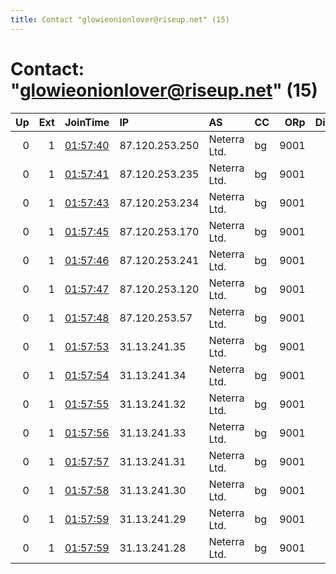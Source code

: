 ```yaml
---
title: Contact "glowieonionlover@riseup.net" (15)
---
```


# Contact: "glowieonionlover@riseup.net" (15)

|   Up |   Ext | JoinTime                                                                                              | IP             | AS           | CC   |   ORp |   Dirp | OS    | Version   | Nickname       |   eFamMembers |
|-----:|------:|:------------------------------------------------------------------------------------------------------|:---------------|:-------------|:-----|------:|-------:|:------|:----------|:---------------|--------------:|
|    0 |     1 | [01:57:40](https://nusenu.github.io/OrNetStats/w/relay/A2049B211663B03B3DBC98C462EB9228A33C996B.html) | 87.120.253.250 | Neterra Ltd. | bg   |  9001 |      0 | Linux | 0.4.6.9   | neptunium264   |            48 |
|    0 |     1 | [01:57:41](https://nusenu.github.io/OrNetStats/w/relay/13E7EC1838B96FAD9DCC1B18F37BF0650EF05D03.html) | 87.120.253.235 | Neterra Ltd. | bg   |  9001 |      0 | Linux | 0.4.6.9   | rubidium556    |            48 |
|    0 |     1 | [01:57:43](https://nusenu.github.io/OrNetStats/w/relay/8EAF1FCA9E3D75B6FA272C0AA0560BB728B279F8.html) | 87.120.253.234 | Neterra Ltd. | bg   |  9001 |      0 | Linux | 0.4.6.9   | nobelium230    |            48 |
|    0 |     1 | [01:57:45](https://nusenu.github.io/OrNetStats/w/relay/2D7952D6A5A01C9FD88CF3E14D7DF3D946D840FC.html) | 87.120.253.170 | Neterra Ltd. | bg   |  9001 |      0 | Linux | 0.4.6.9   | gallium651     |            48 |
|    0 |     1 | [01:57:46](https://nusenu.github.io/OrNetStats/w/relay/A2391842C2BA70C0F30B6D90D4A57310364F4AF7.html) | 87.120.253.241 | Neterra Ltd. | bg   |  9001 |      0 | Linux | 0.4.6.9   | copper90       |            48 |
|    0 |     1 | [01:57:47](https://nusenu.github.io/OrNetStats/w/relay/D0DDDFB420C7355B1ADF3C857FEA280F31DFEA66.html) | 87.120.253.120 | Neterra Ltd. | bg   |  9001 |      0 | Linux | 0.4.6.9   | roentgenium284 |            48 |
|    0 |     1 | [01:57:48](https://nusenu.github.io/OrNetStats/w/relay/6C2E160E8BC0D4C365551666E483F4869E2D9BB9.html) | 87.120.253.57  | Neterra Ltd. | bg   |  9001 |      0 | Linux | 0.4.6.9   | thorium709     |            48 |
|    0 |     1 | [01:57:53](https://nusenu.github.io/OrNetStats/w/relay/FD783890FF3C83605A3AB9590A1F626F46889710.html) | 31.13.241.35   | Neterra Ltd. | bg   |  9001 |      0 | Linux | 0.4.6.9   | mendelevium522 |            48 |
|    0 |     1 | [01:57:54](https://nusenu.github.io/OrNetStats/w/relay/23462B6A0F82EE704BC8769BF87C5D516C0E35A5.html) | 31.13.241.34   | Neterra Ltd. | bg   |  9001 |      0 | Linux | 0.4.6.9   | ytterbium398   |            48 |
|    0 |     1 | [01:57:55](https://nusenu.github.io/OrNetStats/w/relay/3EB82FC16FCB85B8E56A503E148A89EBF502B04C.html) | 31.13.241.32   | Neterra Ltd. | bg   |  9001 |      0 | Linux | 0.4.6.9   | vanadium108    |            48 |
|    0 |     1 | [01:57:56](https://nusenu.github.io/OrNetStats/w/relay/73805E8020F097285F0A3344233DBFE668C8712F.html) | 31.13.241.33   | Neterra Ltd. | bg   |  9001 |      0 | Linux | 0.4.6.9   | radium449      |            48 |
|    0 |     1 | [01:57:57](https://nusenu.github.io/OrNetStats/w/relay/E02F644CB3B0EDAD36E4604EC00619AC45A8D4CE.html) | 31.13.241.31   | Neterra Ltd. | bg   |  9001 |      0 | Linux | 0.4.6.9   | polonium961    |            48 |
|    0 |     1 | [01:57:58](https://nusenu.github.io/OrNetStats/w/relay/18C9A7268D8FB83406CCE25B153282CF29322006.html) | 31.13.241.30   | Neterra Ltd. | bg   |  9001 |      0 | Linux | 0.4.6.9   | americium419   |            48 |
|    0 |     1 | [01:57:59](https://nusenu.github.io/OrNetStats/w/relay/1E7F896225EA85F755DB24C9084CC69C39D4FCE1.html) | 31.13.241.29   | Neterra Ltd. | bg   |  9001 |      0 | Linux | 0.4.6.9   | sodium136      |            48 |
|    0 |     1 | [01:57:59](https://nusenu.github.io/OrNetStats/w/relay/C92ED74508C4D2A8577C0073607AB8A2B6402690.html) | 31.13.241.28   | Neterra Ltd. | bg   |  9001 |      0 | Linux | 0.4.6.9   | actinium934    |            48 |
